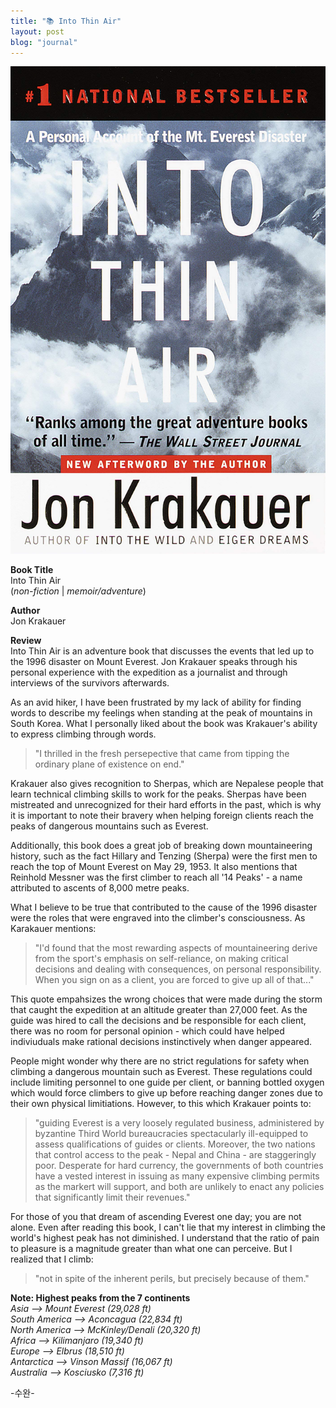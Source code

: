 ```yaml
---
title: "📚 Into Thin Air"
layout: post
blog: "journal"
---
```


![into](/assets/into.jpeg)

**Book Title**   
Into Thin Air      
(_non-fiction_ | _memoir/adventure_)

**Author**   
Jon Krakauer

**Review**    
Into Thin Air is an adventure book that discusses the events that led up to the 1996 disaster on Mount Everest. Jon Krakauer speaks through his personal experience with the expedition as a journalist and through interviews of the survivors afterwards.

As an avid hiker, I have been frustrated by my lack of ability for finding words to describe my feelings when standing at the peak of mountains in South Korea. What I personally liked about the book was Krakauer's ability to express climbing through words.

> "I thrilled in the fresh persepective that came from tipping the ordinary plane of existence on end."

Krakauer also gives recognition to Sherpas, which are Nepalese people that learn technical climbing skills to work for the peaks. Sherpas have been mistreated and unrecognized for their hard efforts in the past, which is why it is important to note their bravery when helping foreign clients reach the peaks of dangerous mountains such as Everest. 

Additionally, this book does a great job of breaking down mountaineering history, such as the fact Hillary and Tenzing (Sherpa) were the first men to reach the top of Mount Everest on May 29, 1953. It also mentions that Reinhold Messner was the first climber to reach all '14 Peaks' - a name attributed to ascents of 8,000 metre peaks. 

What I believe to be true that contributed to the cause of the 1996 disaster were the roles that were engraved into the climber's consciousness. As Karakauer mentions: 
 
> "I'd found that the most rewarding aspects of mountaineering derive from the sport's emphasis on self-reliance, on making critical decisions and dealing with consequences, on personal responsibility. When you sign on as a client, you are forced to give up all of that..."

This quote empahsizes the wrong choices that were made during the storm that caught the expedition at an altitude greater than 27,000 feet. As the guide was hired to call the decisions and be responsible for each client, there was no room for personal opinion - which could have helped indiviuduals make rational decisions instinctively when danger appeared. 

People might wonder why there are no strict regulations for safety when climbing a dangerous mountain such as Everest. These regulations could include limiting personnel to one guide per client, or banning bottled oxygen which would force climbers to give up before reaching danger zones due to their own physical limitiations. However, to this which Krakauer points to:

> "guiding Everest is a very loosely regulated business, administered by byzantine Third World bureaucracies spectacularly ill-equipped to assess qualifications of guides or clients. Moreover, the two nations that control access to the peak - Nepal and China - are staggeringly poor. Desperate for hard currency, the governments of both countries have a vested interest in issuing as many expensive climbing permits as the markert will support, and both are unlikely to enact any policies that significantly limit their revenues."

For those of you that dream of ascending Everest one day; you are not alone. Even after reading this book, I can't lie that my interest in climbing the world's highest peak has not diminished. I understand that the ratio of pain to pleasure is a magnitude greater than what one can perceive. But I realized that I climb:

> "not in spite of the inherent perils, but precisely because of them."




**Note: Highest peaks from the 7 continents**    
_Asia --> Mount Everest (29,028 ft)  
South America --> Aconcagua (22,834 ft)   
North America --> McKinley/Denali (20,320 ft)  
Africa --> Kilimanjaro (19,340 ft)  
Europe --> Elbrus (18,510 ft)  
Antarctica --> Vinson Massif (16,067 ft)  
Australia --> Kosciusko (7,316 ft)_  



-수완-






